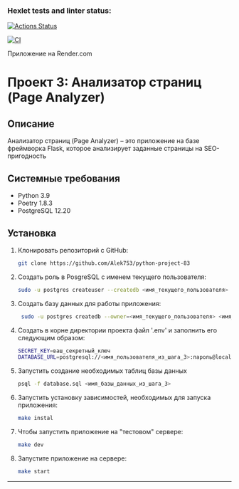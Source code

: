 ### Hexlet tests and linter status:
[![Actions Status](https://github.com/Alek753/python-project-83/actions/workflows/hexlet-check.yml/badge.svg)](https://github.com/Alek753/python-project-83/actions)

[![CI](https://github.com/Alek753/python-project-83/actions/workflows/lint_flake8.yml/badge.svg)](https://github.com/Alek753/python-project-83/actions/workflows/lint_flake8.yml)

Приложение на Render.com

# Проект 3: Анализатор страниц (Page Analyzer)
## Описание
Анализатор страниц (Page Analyzer) – это приложение на базе фреймворка Flask, которое анализирует заданные страницы на SEO-пригодность

## Системные требования
* Python 3.9
* Poetry 1.8.3
* PostgreSQL 12.20

## Установка

1. Клонировать репозиторий с GitHub:
   ```sh
   git clone https://github.com/Alek753/python-project-83
   ```

2. Создать роль в PosgreSQL с именем текущего пользователя:
   ```sh
   sudo -u postgres createuser --createdb <имя_текущего_пользователя>
   ```
   
4. Создать базу данных для работы приложения:
   ```sh
    sudo -u postgres createdb --owner=<имя_текущего_пользователя> <имя_базы_данных>
   ```  

5. Создать в корне директории проекта файл '.env' и заполнить его следующим образом:
   ```sh
   SECRET_KEY=ваш_секретный_ключ
   DATABASE_URL=postgresql://<имя_пользователя_из_шага_3>:пароль@localhost:5432/<имя_базы_данных_из_шага_3>
   ```

6. Запустить создание необходимых таблиц базы данных
   ```sh
   psql -f database.sql <имя_базы_данных_из_шага_3>
   ```

7. Запустить установку зависимостей, необходимых для запуска приложения:
   ```sh
   make instal
   ```

8. Чтобы запустить приложение на "тестовом" сервере:
   ```sh
   make dev
   ```

5. Запустите приложение на сервере:
   ```sh
   make start
   ```
---
